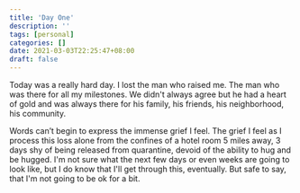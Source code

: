 ```yaml
---
title: 'Day One'
description: ''
tags: [personal]
categories: []
date: 2021-03-03T22:25:47+08:00
draft: false
---
```


Today was a really hard day. I lost the man who raised me. The man who was there for all my milestones. We didn't always agree but he had a heart of gold and was always there for his family, his friends, his neighborhood, his community.

Words can’t begin to express the immense grief I feel. The grief I feel as I process this loss alone from the confines of a hotel room 5 miles away, 3 days shy of being released from quarantine, devoid of the ability to hug and be hugged. I'm not sure what the next few days or even weeks are going to look like, but I do know that I'll get through this, eventually. But safe to say, that I'm not going to be ok for a bit.
